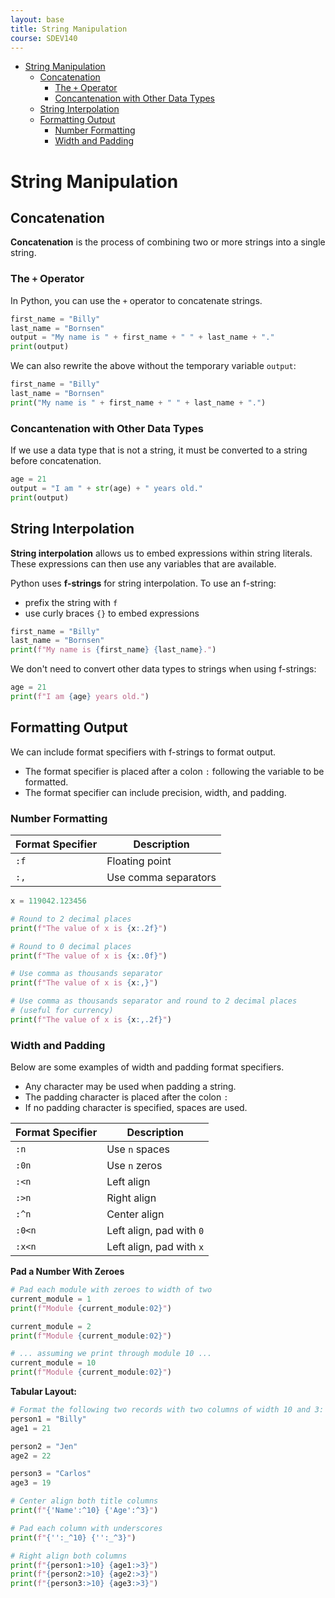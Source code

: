 ```yaml
---
layout: base
title: String Manipulation
course: SDEV140
---
```


- [String Manipulation](#string-manipulation)
  - [Concatenation](#concatenation)
    - [The `+` Operator](#the--operator)
    - [Concantenation with Other Data Types](#concantenation-with-other-data-types)
  - [String Interpolation](#string-interpolation)
  - [Formatting Output](#formatting-output)
    - [Number Formatting](#number-formatting)
    - [Width and Padding](#width-and-padding)

# String Manipulation

## Concatenation

**Concatenation** is the process of combining two or more strings into a single string.

### The `+` Operator

In Python, you can use the `+` operator to concatenate strings.

```python
first_name = "Billy"
last_name = "Bornsen"
output = "My name is " + first_name + " " + last_name + "."
print(output)
```

We can also rewrite the above without the temporary variable `output`:

```python
first_name = "Billy"
last_name = "Bornsen"
print("My name is " + first_name + " " + last_name + ".")
```

### Concantenation with Other Data Types

If we use a data type that is not a string, it must be converted to a string before concatenation.

```python
age = 21
output = "I am " + str(age) + " years old."
print(output)
```

## String Interpolation

**String interpolation** allows us to embed expressions within string literals. These expressions can then use any variables that are available.

Python uses **f-strings** for string interpolation. To use an f-string:

- prefix the string with `f`
- use curly braces `{}` to embed expressions

```python
first_name = "Billy"
last_name = "Bornsen"
print(f"My name is {first_name} {last_name}.")
```

We don't need to convert other data types to strings when using f-strings:

```python
age = 21
print(f"I am {age} years old.")
```

## Formatting Output

We can include format specifiers with f-strings to format output.

- The format specifier is placed after a colon `:` following the variable to be formatted.
- The format specifier can include precision, width, and padding.

### Number Formatting

| Format Specifier | Description          |
| ---------------- | -------------------- |
| `:f`             | Floating point       |
| `:,`             | Use comma separators |

```python
x = 119042.123456

# Round to 2 decimal places
print(f"The value of x is {x:.2f}")

# Round to 0 decimal places
print(f"The value of x is {x:.0f}")

# Use comma as thousands separator
print(f"The value of x is {x:,}")

# Use comma as thousands separator and round to 2 decimal places
# (useful for currency)
print(f"The value of x is {x:,.2f}")
```

### Width and Padding

Below are some examples of width and padding format specifiers.

- Any character may be used when padding a string.
- The padding character is placed after the colon `:`
- If no padding character is specified, spaces are used.

| Format Specifier | Description              |
| ---------------- | ------------------------ |
| `:n`             | Use `n` spaces           |
| `:0n`            | Use `n` zeros            |
| `:<n`            | Left align               |
| `:>n`            | Right align              |
| `:^n`            | Center align             |
| `:0<n`           | Left align, pad with `0` |
| `:x<n`           | Left align, pad with `x` |

**Pad a Number With Zeroes**

```python
# Pad each module with zeroes to width of two
current_module = 1
print(f"Module {current_module:02}")

current_module = 2
print(f"Module {current_module:02}")

# ... assuming we print through module 10 ...
current_module = 10
print(f"Module {current_module:02}")
```

**Tabular Layout:**

```python
# Format the following two records with two columns of width 10 and 3:
person1 = "Billy"
age1 = 21

person2 = "Jen"
age2 = 22

person3 = "Carlos"
age3 = 19

# Center align both title columns
print(f"{'Name':^10} {'Age':^3}")

# Pad each column with underscores
print(f"{'':_^10} {'':_^3}")

# Right align both columns
print(f"{person1:>10} {age1:>3}")
print(f"{person2:>10} {age2:>3}")
print(f"{person3:>10} {age3:>3}")
```
